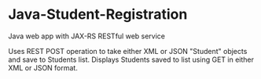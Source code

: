 # Java-Student-Registration
Java web app with JAX-RS RESTful web service

Uses REST POST operation to take either XML or JSON "Student" objects and save to Students list.
Displays Students saved to list using GET in either XML or JSON format.
